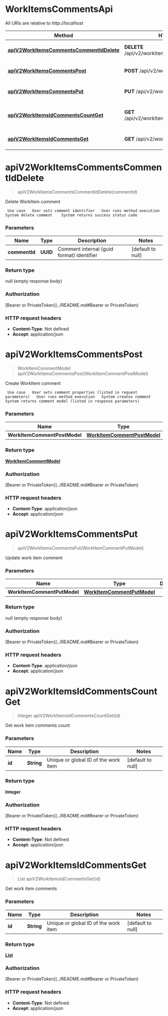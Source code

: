 # WorkItemsCommentsApi

All URIs are relative to *http://localhost*

| Method | HTTP request | Description |
|------------- | ------------- | -------------|
| [**apiV2WorkItemsCommentsCommentIdDelete**](WorkItemsCommentsApi.md#apiV2WorkItemsCommentsCommentIdDelete) | **DELETE** /api/v2/workItems/comments/{commentId} | Delete WorkItem comment |
| [**apiV2WorkItemsCommentsPost**](WorkItemsCommentsApi.md#apiV2WorkItemsCommentsPost) | **POST** /api/v2/workItems/comments | Create WorkItem comment |
| [**apiV2WorkItemsCommentsPut**](WorkItemsCommentsApi.md#apiV2WorkItemsCommentsPut) | **PUT** /api/v2/workItems/comments | Update work item comment |
| [**apiV2WorkItemsIdCommentsCountGet**](WorkItemsCommentsApi.md#apiV2WorkItemsIdCommentsCountGet) | **GET** /api/v2/workItems/{id}/comments/count | Get work item comments count |
| [**apiV2WorkItemsIdCommentsGet**](WorkItemsCommentsApi.md#apiV2WorkItemsIdCommentsGet) | **GET** /api/v2/workItems/{id}/comments | Get work item comments |


<a name="apiV2WorkItemsCommentsCommentIdDelete"></a>
# **apiV2WorkItemsCommentsCommentIdDelete**
> apiV2WorkItemsCommentsCommentIdDelete(commentId)

Delete WorkItem comment

     Use case   User sets comment identifier   User runs method execution   System delete comment    System returns success status code

### Parameters

|Name | Type | Description  | Notes |
|------------- | ------------- | ------------- | -------------|
| **commentId** | **UUID**| Comment internal (guid format) identifier | [default to null] |

### Return type

null (empty response body)

### Authorization

[Bearer or PrivateToken](../README.md#Bearer or PrivateToken)

### HTTP request headers

- **Content-Type**: Not defined
- **Accept**: application/json

<a name="apiV2WorkItemsCommentsPost"></a>
# **apiV2WorkItemsCommentsPost**
> WorkItemCommentModel apiV2WorkItemsCommentsPost(WorkItemCommentPostModel)

Create WorkItem comment

     Use case   User sets comment properties (listed in request parameters)   User runs method execution   System creates comment    System returns comment model (listed in response parameters)

### Parameters

|Name | Type | Description  | Notes |
|------------- | ------------- | ------------- | -------------|
| **WorkItemCommentPostModel** | [**WorkItemCommentPostModel**](../Models/WorkItemCommentPostModel.md)|  | [optional] |

### Return type

[**WorkItemCommentModel**](../Models/WorkItemCommentModel.md)

### Authorization

[Bearer or PrivateToken](../README.md#Bearer or PrivateToken)

### HTTP request headers

- **Content-Type**: application/json
- **Accept**: application/json

<a name="apiV2WorkItemsCommentsPut"></a>
# **apiV2WorkItemsCommentsPut**
> apiV2WorkItemsCommentsPut(WorkItemCommentPutModel)

Update work item comment

### Parameters

|Name | Type | Description  | Notes |
|------------- | ------------- | ------------- | -------------|
| **WorkItemCommentPutModel** | [**WorkItemCommentPutModel**](../Models/WorkItemCommentPutModel.md)|  | [optional] |

### Return type

null (empty response body)

### Authorization

[Bearer or PrivateToken](../README.md#Bearer or PrivateToken)

### HTTP request headers

- **Content-Type**: application/json
- **Accept**: application/json

<a name="apiV2WorkItemsIdCommentsCountGet"></a>
# **apiV2WorkItemsIdCommentsCountGet**
> Integer apiV2WorkItemsIdCommentsCountGet(id)

Get work item comments count

### Parameters

|Name | Type | Description  | Notes |
|------------- | ------------- | ------------- | -------------|
| **id** | **String**| Unique or global ID of the work item | [default to null] |

### Return type

**Integer**

### Authorization

[Bearer or PrivateToken](../README.md#Bearer or PrivateToken)

### HTTP request headers

- **Content-Type**: Not defined
- **Accept**: application/json

<a name="apiV2WorkItemsIdCommentsGet"></a>
# **apiV2WorkItemsIdCommentsGet**
> List apiV2WorkItemsIdCommentsGet(id)

Get work item comments

### Parameters

|Name | Type | Description  | Notes |
|------------- | ------------- | ------------- | -------------|
| **id** | **String**| Unique or global ID of the work item | [default to null] |

### Return type

[**List**](../Models/WorkItemCommentModel.md)

### Authorization

[Bearer or PrivateToken](../README.md#Bearer or PrivateToken)

### HTTP request headers

- **Content-Type**: Not defined
- **Accept**: application/json

